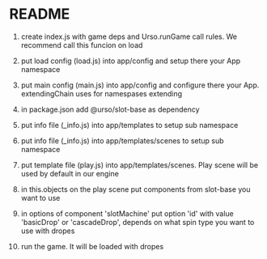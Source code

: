 # README #

1) create index.js with game deps and Urso.runGame call rules. We recommend call this funcion on load

2) put load config (load.js) into app/config and setup there your App namespace

3) put main config (main.js) into app/config and configure there your App. extendingChain uses for namespases extending

4) in package.json add @urso/slot-base as dependency

5) put info file (_info.js) into app/templates to setup sub namespace

6) put info file (_info.js) into app/templates/scenes to setup sub namespace

7) put template file (play.js) into app/templates/scenes. Play scene will be used by default in our engine

8) in this.objects on the play scene put components from slot-base you want to use

9) in options of component 'slotMachine' put option 'id' with value 'basicDrop' or 'cascadeDrop',
depends on what spin type you want to use with dropes

10) run the game. It will be loaded with dropes